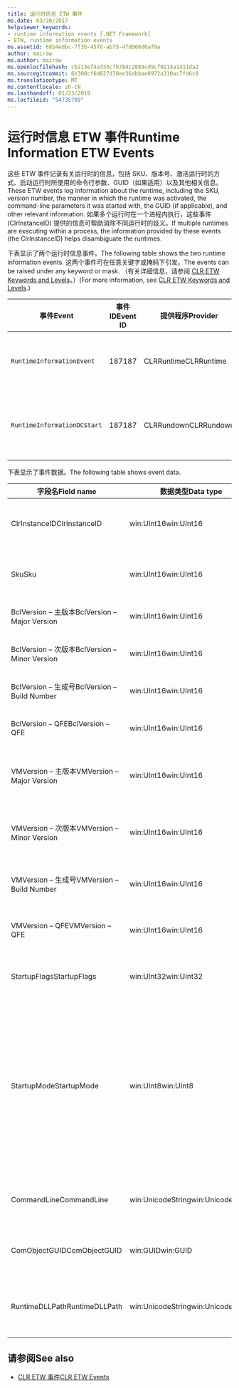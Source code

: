 ```yaml
---
title: 运行时信息 ETW 事件
ms.date: 03/30/2017
helpviewer_keywords:
- runtime information events [.NET Framework]
- ETW, runtime information events
ms.assetid: 68b4edbc-7f3b-45f6-ab75-4fd066d6af9a
author: mairaw
ms.author: mairaw
ms.openlocfilehash: cb213ef4a335cf6784c2889cd9cf0214a1411da2
ms.sourcegitcommit: 6b308cf6d627d78ee36dbbae8972a310ac7fd6c8
ms.translationtype: MT
ms.contentlocale: zh-CN
ms.lasthandoff: 01/23/2019
ms.locfileid: "54735709"
---
```

# <a name="runtime-information-etw-events"></a><span data-ttu-id="98be6-102">运行时信息 ETW 事件</span><span class="sxs-lookup"><span data-stu-id="98be6-102">Runtime Information ETW Events</span></span>
<span data-ttu-id="98be6-103">这些 ETW 事件记录有关运行时的信息，包括 SKU、版本号、激活运行时的方式、启动运行时所使用的命令行参数、GUID（如果适用）以及其他相关信息。</span><span class="sxs-lookup"><span data-stu-id="98be6-103">These ETW events log information about the runtime, including the SKU, version number, the manner in which the runtime was activated, the command-line parameters it was started with, the GUID (if applicable), and other relevant information.</span></span> <span data-ttu-id="98be6-104">如果多个运行时在一个进程内执行，这些事件 (ClrInstanceID) 提供的信息可帮助消除不同运行时的歧义。</span><span class="sxs-lookup"><span data-stu-id="98be6-104">If multiple runtimes are executing within a process, the information provided by these events (the ClrInstanceID) helps disambiguate the runtimes.</span></span>  
  
 <span data-ttu-id="98be6-105">下表显示了两个运行时信息事件。</span><span class="sxs-lookup"><span data-stu-id="98be6-105">The following table shows the two runtime information events.</span></span> <span data-ttu-id="98be6-106">这两个事件可在任意关键字或掩码下引发。</span><span class="sxs-lookup"><span data-stu-id="98be6-106">The events can be raised under any keyword or mask.</span></span> <span data-ttu-id="98be6-107">（有关详细信息，请参阅 [CLR ETW Keywords and Levels](../../../docs/framework/performance/clr-etw-keywords-and-levels.md)。）</span><span class="sxs-lookup"><span data-stu-id="98be6-107">(For more information, see [CLR ETW Keywords and Levels](../../../docs/framework/performance/clr-etw-keywords-and-levels.md).)</span></span>  
  
|<span data-ttu-id="98be6-108">事件</span><span class="sxs-lookup"><span data-stu-id="98be6-108">Event</span></span>|<span data-ttu-id="98be6-109">事件 ID</span><span class="sxs-lookup"><span data-stu-id="98be6-109">Event ID</span></span>|<span data-ttu-id="98be6-110">提供程序</span><span class="sxs-lookup"><span data-stu-id="98be6-110">Provider</span></span>|<span data-ttu-id="98be6-111">描述</span><span class="sxs-lookup"><span data-stu-id="98be6-111">Description</span></span>|  
|-----------|--------------|--------------|-----------------|  
|`RuntimeInformationEvent`|<span data-ttu-id="98be6-112">187</span><span class="sxs-lookup"><span data-stu-id="98be6-112">187</span></span>|<span data-ttu-id="98be6-113">CLRRuntime</span><span class="sxs-lookup"><span data-stu-id="98be6-113">CLRRuntime</span></span>|<span data-ttu-id="98be6-114">加载运行时时引发。</span><span class="sxs-lookup"><span data-stu-id="98be6-114">Raised when a runtime is loaded.</span></span>|  
|`RuntimeInformationDCStart`|<span data-ttu-id="98be6-115">187</span><span class="sxs-lookup"><span data-stu-id="98be6-115">187</span></span>|<span data-ttu-id="98be6-116">CLRRundown</span><span class="sxs-lookup"><span data-stu-id="98be6-116">CLRRundown</span></span>|<span data-ttu-id="98be6-117">枚举加载的运行时。</span><span class="sxs-lookup"><span data-stu-id="98be6-117">Enumerates the runtimes that are loaded.</span></span>|  
  
 <span data-ttu-id="98be6-118">下表显示了事件数据。</span><span class="sxs-lookup"><span data-stu-id="98be6-118">The following table shows event data.</span></span>  
  
|<span data-ttu-id="98be6-119">字段名</span><span class="sxs-lookup"><span data-stu-id="98be6-119">Field name</span></span>|<span data-ttu-id="98be6-120">数据类型</span><span class="sxs-lookup"><span data-stu-id="98be6-120">Data type</span></span>|<span data-ttu-id="98be6-121">描述</span><span class="sxs-lookup"><span data-stu-id="98be6-121">Description</span></span>|  
|----------------|---------------|-----------------|  
|<span data-ttu-id="98be6-122">ClrInstanceID</span><span class="sxs-lookup"><span data-stu-id="98be6-122">ClrInstanceID</span></span>|<span data-ttu-id="98be6-123">win:UInt16</span><span class="sxs-lookup"><span data-stu-id="98be6-123">win:UInt16</span></span>|<span data-ttu-id="98be6-124">CLR 或 CoreCLR 的实例的唯一 ID。</span><span class="sxs-lookup"><span data-stu-id="98be6-124">Unique ID for the instance of CLR or CoreCLR.</span></span>|  
|<span data-ttu-id="98be6-125">Sku</span><span class="sxs-lookup"><span data-stu-id="98be6-125">Sku</span></span>|<span data-ttu-id="98be6-126">win:UInt16</span><span class="sxs-lookup"><span data-stu-id="98be6-126">win:UInt16</span></span>|<span data-ttu-id="98be6-127">1 – 桌面 CLR。</span><span class="sxs-lookup"><span data-stu-id="98be6-127">1 – Desktop CLR.</span></span><br /><br /> <span data-ttu-id="98be6-128">2 – CoreCLR。</span><span class="sxs-lookup"><span data-stu-id="98be6-128">2 – CoreCLR.</span></span>|  
|<span data-ttu-id="98be6-129">BclVersion – 主版本</span><span class="sxs-lookup"><span data-stu-id="98be6-129">BclVersion – Major Version</span></span>|<span data-ttu-id="98be6-130">win:UInt16</span><span class="sxs-lookup"><span data-stu-id="98be6-130">win:UInt16</span></span>|<span data-ttu-id="98be6-131">mscorlib.dll 的主版本。</span><span class="sxs-lookup"><span data-stu-id="98be6-131">Major version of mscorlib.dll.</span></span>|  
|<span data-ttu-id="98be6-132">BclVersion – 次版本</span><span class="sxs-lookup"><span data-stu-id="98be6-132">BclVersion – Minor Version</span></span>|<span data-ttu-id="98be6-133">win:UInt16</span><span class="sxs-lookup"><span data-stu-id="98be6-133">win:UInt16</span></span>|<span data-ttu-id="98be6-134">mscorlib.dll 的次版本号。</span><span class="sxs-lookup"><span data-stu-id="98be6-134">Minor version number of mscorlib.dll.</span></span>|  
|<span data-ttu-id="98be6-135">BclVersion – 生成号</span><span class="sxs-lookup"><span data-stu-id="98be6-135">BclVersion – Build Number</span></span>|<span data-ttu-id="98be6-136">win:UInt16</span><span class="sxs-lookup"><span data-stu-id="98be6-136">win:UInt16</span></span>|<span data-ttu-id="98be6-137">mscorlib.dll 的生成号。</span><span class="sxs-lookup"><span data-stu-id="98be6-137">Build number of mscorlib.dll.</span></span>|  
|<span data-ttu-id="98be6-138">BclVersion – QFE</span><span class="sxs-lookup"><span data-stu-id="98be6-138">BclVersion – QFE</span></span>|<span data-ttu-id="98be6-139">win:UInt16</span><span class="sxs-lookup"><span data-stu-id="98be6-139">win:UInt16</span></span>|<span data-ttu-id="98be6-140">mscorlib.dll 的修补程序版本号。</span><span class="sxs-lookup"><span data-stu-id="98be6-140">Hotfix version number of mscorlib.dll.</span></span>|  
|<span data-ttu-id="98be6-141">VMVersion – 主版本</span><span class="sxs-lookup"><span data-stu-id="98be6-141">VMVersion – Major Version</span></span>|<span data-ttu-id="98be6-142">win:UInt16</span><span class="sxs-lookup"><span data-stu-id="98be6-142">win:UInt16</span></span>|<span data-ttu-id="98be6-143">clr.dll 或 coreclr.dll 的版本（取决于 SKU）。</span><span class="sxs-lookup"><span data-stu-id="98be6-143">Version of clr.dll or coreclr.dll, depending on SKU.</span></span>|  
|<span data-ttu-id="98be6-144">VMVersion – 次版本</span><span class="sxs-lookup"><span data-stu-id="98be6-144">VMVersion – Minor Version</span></span>|<span data-ttu-id="98be6-145">win:UInt16</span><span class="sxs-lookup"><span data-stu-id="98be6-145">win:UInt16</span></span>|<span data-ttu-id="98be6-146">clr.dll 或 coreclr.dll 的次版本（取决于 SKU）。</span><span class="sxs-lookup"><span data-stu-id="98be6-146">Minor version of clr.dll or coreclr.dll, depending on SKU.</span></span>|  
|<span data-ttu-id="98be6-147">VMVersion – 生成号</span><span class="sxs-lookup"><span data-stu-id="98be6-147">VMVersion – Build Number</span></span>|<span data-ttu-id="98be6-148">win:UInt16</span><span class="sxs-lookup"><span data-stu-id="98be6-148">win:UInt16</span></span>|<span data-ttu-id="98be6-149">clr.dll 或 coreclr.dll 的生成号。</span><span class="sxs-lookup"><span data-stu-id="98be6-149">Build number of clr.dll or coreclr.dll.</span></span>|  
|<span data-ttu-id="98be6-150">VMVersion – QFE</span><span class="sxs-lookup"><span data-stu-id="98be6-150">VMVersion – QFE</span></span>|<span data-ttu-id="98be6-151">win:UInt16</span><span class="sxs-lookup"><span data-stu-id="98be6-151">win:UInt16</span></span>|<span data-ttu-id="98be6-152">clr.dll 或 coreclr.dll 的修补程序版本号。</span><span class="sxs-lookup"><span data-stu-id="98be6-152">Hotfix version number of clr.dll or coreclr.dll.</span></span>|  
|<span data-ttu-id="98be6-153">StartupFlags</span><span class="sxs-lookup"><span data-stu-id="98be6-153">StartupFlags</span></span>|<span data-ttu-id="98be6-154">win:UInt32</span><span class="sxs-lookup"><span data-stu-id="98be6-154">win:UInt32</span></span>|<span data-ttu-id="98be6-155">在 mscoree.h 中定义的启动标志。</span><span class="sxs-lookup"><span data-stu-id="98be6-155">Startup flags defined in mscoree.h.</span></span>|  
|<span data-ttu-id="98be6-156">StartupMode</span><span class="sxs-lookup"><span data-stu-id="98be6-156">StartupMode</span></span>|<span data-ttu-id="98be6-157">win:UInt8</span><span class="sxs-lookup"><span data-stu-id="98be6-157">win:UInt8</span></span>|<span data-ttu-id="98be6-158">0x01 - 托管可执行文件。</span><span class="sxs-lookup"><span data-stu-id="98be6-158">0x01 - Managed executable.</span></span><br /><br /> <span data-ttu-id="98be6-159">0x02 - 托管 CLR。</span><span class="sxs-lookup"><span data-stu-id="98be6-159">0x02 - Hosted CLR.</span></span><br /><br /> <span data-ttu-id="98be6-160">0x04 - C++ 托管互操作。</span><span class="sxs-lookup"><span data-stu-id="98be6-160">0x04 - C++ managed interop.</span></span><br /><br /> <span data-ttu-id="98be6-161">0x08 - 已激活 COM。</span><span class="sxs-lookup"><span data-stu-id="98be6-161">0x08 - COM-activated.</span></span><br /><br /> <span data-ttu-id="98be6-162">0x10 - 其他。</span><span class="sxs-lookup"><span data-stu-id="98be6-162">0x10 - Other.</span></span>|  
|<span data-ttu-id="98be6-163">CommandLine</span><span class="sxs-lookup"><span data-stu-id="98be6-163">CommandLine</span></span>|<span data-ttu-id="98be6-164">win:UnicodeString</span><span class="sxs-lookup"><span data-stu-id="98be6-164">win:UnicodeString</span></span>|<span data-ttu-id="98be6-165">仅在 StartupMode=0x01 时为非 NULL。</span><span class="sxs-lookup"><span data-stu-id="98be6-165">Non-null only if StartupMode=0x01.</span></span>|  
|<span data-ttu-id="98be6-166">ComObjectGUID</span><span class="sxs-lookup"><span data-stu-id="98be6-166">ComObjectGUID</span></span>|<span data-ttu-id="98be6-167">win:GUID</span><span class="sxs-lookup"><span data-stu-id="98be6-167">win:GUID</span></span>|<span data-ttu-id="98be6-168">仅在 StartupMode=0x08 时为非 NULL。</span><span class="sxs-lookup"><span data-stu-id="98be6-168">Non-null only if StartupMode=0x08.</span></span>|  
|<span data-ttu-id="98be6-169">RuntimeDLLPath</span><span class="sxs-lookup"><span data-stu-id="98be6-169">RuntimeDLLPath</span></span>|<span data-ttu-id="98be6-170">win:UnicodeString</span><span class="sxs-lookup"><span data-stu-id="98be6-170">win:UnicodeString</span></span>|<span data-ttu-id="98be6-171">已加载到进程的 CLR.dll 文件的路径。</span><span class="sxs-lookup"><span data-stu-id="98be6-171">Path to the CLR .dll file that was loaded into the process.</span></span>|  
  
## <a name="see-also"></a><span data-ttu-id="98be6-172">请参阅</span><span class="sxs-lookup"><span data-stu-id="98be6-172">See also</span></span>
- [<span data-ttu-id="98be6-173">CLR ETW 事件</span><span class="sxs-lookup"><span data-stu-id="98be6-173">CLR ETW Events</span></span>](../../../docs/framework/performance/clr-etw-events.md)
